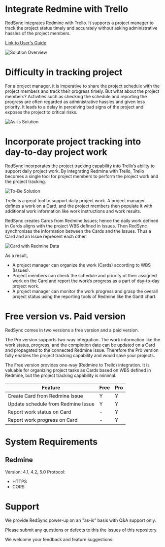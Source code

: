 # Integrate Redmine with Trello

RedSync integrates Redmine with Trello. It supports a project manager to track the project status timely and accurately without asking administrative hassles of the project members.

[Link to User's Guide](https://pvision.jp/apps/2022/03/17/redsync-power-up/)

![Solution Overview](https://pvision.jp/apps/wp-content/uploads/2022/03/redsync-system-overview.png)

# Difficulty in tracking project

For a project manager, it is imperative to share the project schedule with the project members and track their progress timely. But what about the project members? Activities such as checking the schedule and reporting the progress are often regarded as administrative hassles and given less priority. It leads to a delay in perceiving bad signs of the project and exposes the project to critical risks.

![As-Is Solution](https://pvision.jp/apps/wp-content/uploads/2022/03/redsync-as-is-system-overview.png)

# Incorporate project tracking into day-to-day project work

RedSync incorporates the project tracking capability into Trello’s ability to support daily project work. By integrating Redmine with Trello, Trello becomes a single tool for project members to perform the project work and the project tracking.

![To-Be Solution](https://pvision.jp/apps/wp-content/uploads/2022/04/redsync-system-to-be.png)

Trello is a great tool to support daily project work. A project manager defines a work on a Card, and the project members then populate it with additional work information like work instructions and work results.

RedSync creates Cards from Redmine Issues; hence the daily work defined in Cards aligns with the project WBS defined in Issues. Then RedSync synchronizes the information between the Cards and the Issues. Thus a Card and an Issue represent each other.

![Card with Redmine Data](https://pvision.jp/apps/wp-content/uploads/2022/03/redsync-sync-card-and-issue.png)

As a result,

- A project manager can organize the work (Cards) according to WBS (Issues).
- Project members can check the schedule and priority of their assigned work on the Card and report the work’s progress as a part of day-to-day project work.
- A project manager can monitor the work progress and grasp the overall project status using the reporting tools of Redmine like the Gantt chart.

# Free version vs. Paid version

RedSync comes in two versions a free version and a paid version.

The Pro version supports two-way integration. The work information like the work status, progress, and the completion date can be updated on a Card and propagated to the connected Redmine Issue. Therefore the Pro version fully enables the project tracking capability and would save your projects.

The Free version provides one-way (Redmine to Trello) integration. It is valuable for organizing project tasks as Cards based on WBS defined in Redmine, but the project tracking capability is minimal.

|Feature|Free|Pro|
|---|---|---|
|Create Card from Redmine Issue|Y|Y|
|Update schedule from Redmine Issue|Y|Y|
|Report work status on Card|-|Y|
|Report work progress on Card|-|Y|

# System Requirements
## Redmine
Version: 4.1, 4.2, 5.0
Protocol:

- HTTPS
- CORS

# Support
We provide RedSync power-up on an "as-is" basis with Q&A support only.

Please submit any questions or defects to this the Issues of this repository.

We welcome your feedback and feature suggestions.
